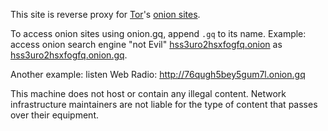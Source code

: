 This site is reverse proxy for
[Tor](https://torproject.org/)'s
[onion sites](https://www.torproject.org/docs/hidden-services.html.en).

To access onion sites using onion.gq,
append `.gq` to its name.
Example: access onion search engine "not Evil"
[hss3uro2hsxfogfq.onion](http://hss3uro2hsxfogfq.onion) as
[hss3uro2hsxfogfq.onion.gq](http://hss3uro2hsxfogfq.onion.gq).

Another example: listen Web Radio:
http://76qugh5bey5gum7l.onion.gq

This machine does not host or contain any illegal content.
Network infrastructure maintainers are
not liable for the type of content that passes
over their equipment.
